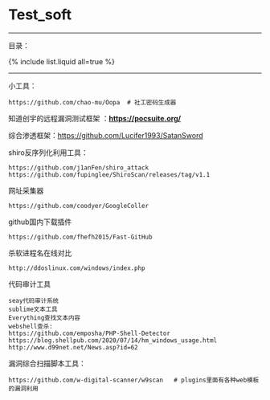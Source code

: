 # Test_soft

---

目录：

{% include list.liquid all=true %}

---

小工具：

```
https://github.com/chao-mu/Oopa  # 社工密码生成器
```

知道创宇的远程漏洞测试框架  ：**https://pocsuite.org/**

综合渗透框架：https://github.com/Lucifer1993/SatanSword

shiro反序列化利用工具：

```
https://github.com/j1anFen/shiro_attack
https://github.com/fupinglee/ShiroScan/releases/tag/v1.1
```

网址采集器

```
https://github.com/coodyer/GoogleColler
```

github国内下载插件

```
https://github.com/fhefh2015/Fast-GitHub
```

杀软进程名在线对比

```
http://ddoslinux.com/windows/index.php
```

代码审计工具

```
seay代码审计系统
sublime文本工具
Everything查找文本内容
webshell查杀:
https://github.com/emposha/PHP-Shell-Detector
https://blog.shellpub.com/2020/07/14/hm_windows_usage.html
http://www.d99net.net/News.asp?id=62
```

漏洞综合扫描脚本工具：

```
https://github.com/w-digital-scanner/w9scan   # plugins里面有各种web模板的漏洞利用
```



